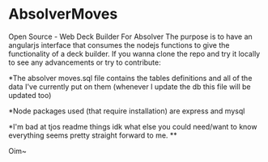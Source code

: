 # AbsolverMoves
Open Source - Web Deck Builder For Absolver
The purpose is to have an angularjs interface that consumes the nodejs functions to give the functionality of a deck builder.
If you wanna clone the repo and try it locally to see any advancements or try to contribute:

*The absolver moves.sql file contains the tables definitions and all of the data I've currently put on them (whenever I update the db this file will be updated too)

*Node packages used (that require installation) are express and mysql

*I'm bad at tjos readme things idk what else you could need/want to know everything seems pretty straight forward to me.
**

Oim~
